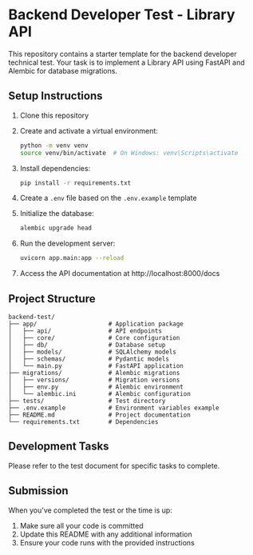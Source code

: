 # Backend Developer Test - Library API

This repository contains a starter template for the backend developer technical test. Your task is to implement a Library API using FastAPI and Alembic for database migrations.

## Setup Instructions

1. Clone this repository

2. Create and activate a virtual environment:
   ```bash
   python -m venv venv
   source venv/bin/activate  # On Windows: venv\Scripts\activate
   ```

3. Install dependencies:
   ```bash
   pip install -r requirements.txt
   ```

4. Create a `.env` file based on the `.env.example` template

5. Initialize the database:
   ```bash
   alembic upgrade head
   ```

6. Run the development server:
   ```bash
   uvicorn app.main:app --reload
   ```

7. Access the API documentation at http://localhost:8000/docs

## Project Structure

```
backend-test/
├── app/                    # Application package
│   ├── api/                # API endpoints
│   ├── core/               # Core configuration
│   ├── db/                 # Database setup
│   ├── models/             # SQLAlchemy models
│   ├── schemas/            # Pydantic models
│   └── main.py             # FastAPI application
├── migrations/             # Alembic migrations
│   ├── versions/           # Migration versions
│   ├── env.py              # Alembic environment
│   └── alembic.ini         # Alembic configuration
├── tests/                  # Test directory
├── .env.example            # Environment variables example
├── README.md               # Project documentation
└── requirements.txt        # Dependencies
```

## Development Tasks

Please refer to the test document for specific tasks to complete.

## Submission

When you've completed the test or the time is up:

1. Make sure all your code is committed
2. Update this README with any additional information
3. Ensure your code runs with the provided instructions